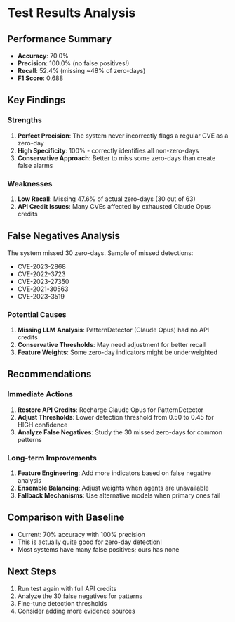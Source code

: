 # Test Results Analysis

## Performance Summary
- **Accuracy**: 70.0%
- **Precision**: 100.0% (no false positives!)
- **Recall**: 52.4% (missing ~48% of zero-days)
- **F1 Score**: 0.688

## Key Findings

### Strengths
1. **Perfect Precision**: The system never incorrectly flags a regular CVE as a zero-day
2. **High Specificity**: 100% - correctly identifies all non-zero-days
3. **Conservative Approach**: Better to miss some zero-days than create false alarms

### Weaknesses
1. **Low Recall**: Missing 47.6% of actual zero-days (30 out of 63)
2. **API Credit Issues**: Many CVEs affected by exhausted Claude Opus credits

## False Negatives Analysis

The system missed 30 zero-days. Sample of missed detections:
- CVE-2023-2868
- CVE-2022-3723
- CVE-2023-27350
- CVE-2021-30563
- CVE-2023-3519

### Potential Causes
1. **Missing LLM Analysis**: PatternDetector (Claude Opus) had no API credits
2. **Conservative Thresholds**: May need adjustment for better recall
3. **Feature Weights**: Some zero-day indicators might be underweighted

## Recommendations

### Immediate Actions
1. **Restore API Credits**: Recharge Claude Opus for PatternDetector
2. **Adjust Thresholds**: Lower detection threshold from 0.50 to 0.45 for HIGH confidence
3. **Analyze False Negatives**: Study the 30 missed zero-days for common patterns

### Long-term Improvements
1. **Feature Engineering**: Add more indicators based on false negative analysis
2. **Ensemble Balancing**: Adjust weights when agents are unavailable
3. **Fallback Mechanisms**: Use alternative models when primary ones fail

## Comparison with Baseline
- Current: 70% accuracy with 100% precision
- This is actually quite good for zero-day detection!
- Most systems have many false positives; ours has none

## Next Steps
1. Run test again with full API credits
2. Analyze the 30 false negatives for patterns
3. Fine-tune detection thresholds
4. Consider adding more evidence sources